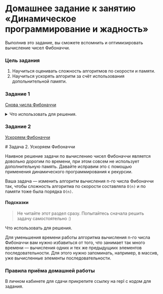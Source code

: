 # Домашнее задание к занятию «Динамическое программирование и жадность»

Выполнив это задание, вы сможете вспомнить и оптимизировать вычисление чисел Фибоначчи.

### Цель задания

1. Научиться оценивать сложность алгоритмов по скорости и памяти.
2. Научиться ускорять алгоритм за счёт использования допольнительной памяти.


### Задание 1

[Снова числа Фибоначчи](01)

<details>
  
# Задача 1. Снова числа Фибоначчи

Напишите ещё раз программу, которая реализует рекурсивный подсчёт чисел Фибоначчи. Не заглядывайте в ваше предыдущее решение, постарайтесь написать его заново.

Кроме написания кода нужно оценить сложность вашего алгоритма вычисления n-го числа Фибоначчи по скорости и по памяти.

#### Подсказки

> Не читайте этот раздел сразу. Попытайтесь сначала решить задачу самостоятельно :)



<summary>Что использовать для решения.</summary>

Чтобы оценить сложность алгоритма по скорости, нарисуйте где-нибудь, например, на бумажке, дерево вызовов функции. Постройте деревья вызовов для нескольких небольших значений, идущих подряд, и посмотрите, как меняется это количество. Затем подберите функцию, которая растёт примерно с такой же скоростью.



### Правила приёма домашней работы

В личном кабинете для сдачи прикрепите ссылку на repl с кодом для задания, а также укажите сложность алгоритма по скорости и по памяти.

</details>




### Задание 2

[Ускоряем Фибоначчи](02)

</details>
# Задача 2. Ускоряем Фибоначчи

Наивное решение задачи по вычислению чисел Фибоначчи является довольно дорогим по времени, при этом совсем не использует дополнительную память. Давайте исправим это с помощью применения динамического программирования к рекурсии.

Ваша задача — изменить алгоритм вычисления n-го числа Фибоначчи так, чтобы сложность алгоритма по скорости составляла `O(n)` и по памяти тоже была порядка `O(n)`.

#### Подсказки

> Не читайте этот раздел сразу. Попытайтесь сначала решить задачу самостоятельно :)



<summary>Что использовать для решения.</summary>

Для уменьшения времени работы алгоритма вычисления n-го числа Фибоначчи вам нужно избавиться от того, что занимает так много времени — вычисления одних и тех же предыдущиих элементов последовательности. Для этого нужно запоминать, например, в массив, уже вычисленные элементы последовательности.



### Правила приёма домашней работы

В личном кабинете для сдачи прикрепите ссылку на repl с кодом для задания.


</details>
